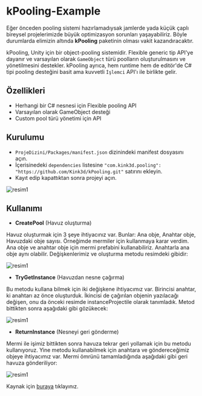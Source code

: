 # kPooling-Example

Eğer önceden pooling sistemi hazırlamadıysak jamlerde yada küçük çaplı bireysel projelerimizde büyük optimizasyon sorunları yaşayabiliriz. Böyle durumlarda elimizin altında **kPooling** paketinin olması vakit kazandıracaktır.

kPooling, Unity için bir object-pooling sistemidir. Flexible generic tip API'ye dayanır ve varsayılan olarak `GameObject` türü poolların oluşturulmasını ve yönetilmesini destekler. kPooling ayrıca, hem runtime hem de editör'de C# tipi pooling desteğini basit ama kuvvetli `İşlemci` API'ı ile birlikte gelir.

## Özellikleri

* Herhangi bir C# nesnesi için Flexible pooling API
* Varsayılan olarak GameObject desteği
* Custom pool türü yönetimi için API

## Kurulumu

* `ProjeDizini/Packages/manifest.json` dizinindeki manifest dosyasını açın.
* İçerisinedeki `dependencies` listesine `"com.kink3d.pooling": "https://github.com/Kink3d/kPooling.git"` satırını ekleyin.
* Kayıt edip kapattıktan sonra projeyi açın.

![resim1](https://ergulburak.github.io/assets/img/kPooling-Example/kPool-2.PNG)

## Kullanımı

* **CreatePool** (Havuz oluşturma)

Havuz oluşturmak için 3 şeye ihtiyacınız var. Bunlar: Ana obje, Anahtar obje, Havuzdaki obje sayısı.
Örneğimde mermiler için kullanmaya karar verdim. Ana obje ve anahtar obje için mermi prefabini kullanabiliriz. Anahtarla ana obje aynı olabilir. Değişkenlerimiz ve oluşturma metodu resimdeki gibidir:

![resim1](https://ergulburak.github.io/assets/img/kPooling-Example/kPool-3.PNG)

* **TryGetInstance** (Havuzdan nesne çağırma)

Bu metodu kullana bilmek için iki değişkene ihtiyacımız var. Birincisi anahtar, ki anahtarı az önce oluşturduk. İkincisi de çağırılan objenin yazılacağı değişen, onu da önceki resimde instanceProjectile olarak tanımladık. Metod bittikten sonra aşağıdaki gibi gözükecek:

![resim1](https://ergulburak.github.io/assets/img/kPooling-Example/kPool-4.PNG)

* **ReturnInstance** (Nesneyi geri gönderme)

Mermi ile işimiz bittikten sonra havuza tekrar geri yollamak için bu metodu kullanıyoruz. Yine metodu kullanabilmek için anahtara ve göndereceğimiz objeye ihtiyacımız var. Mermi ömrünü tamamladığında aşağıdaki gibi geri havuza gönderiliyor:

![resim1](https://ergulburak.github.io/assets/img/kPooling-Example/kPool-5.PNG)

Kaynak için [buraya][kaynak] tıklayınız.

[git]: https://github.com/ergulburak/kPooling-Example
[kaynak]: https://github.com/Kink3d/kPooling
